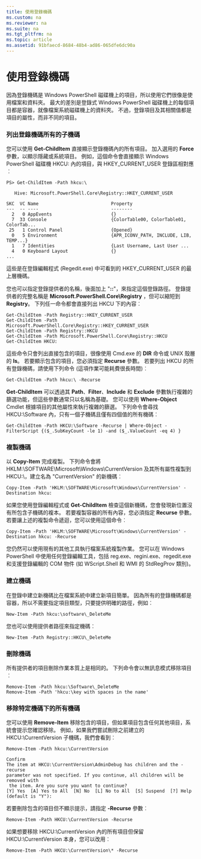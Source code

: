 ```yaml
---
title: 使用登錄機碼
ms.custom: na
ms.reviewer: na
ms.suite: na
ms.tgt_pltfrm: na
ms.topic: article
ms.assetid: 91bfaecd-8684-48b4-ad86-065dfe6dc90a
---
```

# 使用登錄機碼
因為登錄機碼是 Windows PowerShell 磁碟機上的項目，所以使用它們很像是使用檔案和資料夾。 最大的差別是登錄式 Windows PowerShell 磁碟機上的每個項目都是容器，就像檔案系統磁碟機上的資料夾。 不過，登錄項目及其相關值都是項目的屬性，而非不同的項目。

### 列出登錄機碼所有的子機碼
您可以使用 **Get-ChildItem** 直接顯示登錄機碼內的所有項目。 加入選用的 **Force** 參數，以顯示隱藏或系統項目。 例如，這個命令會直接顯示 Windows PowerShell 磁碟機 HKCU: 內的項目，與 HKEY\_CURRENT\_USER 登錄區相對應︰

```
PS> Get-ChildItem -Path hkcu:\

   Hive: Microsoft.PowerShell.Core\Registry::HKEY_CURRENT_USER

SKC  VC Name                           Property
---  -- ----                           --------
  2   0 AppEvents                      {}
  7  33 Console                        {ColorTable00, ColorTable01, ColorTab...
 25   1 Control Panel                  {Opened}
  0   5 Environment                    {APR_ICONV_PATH, INCLUDE, LIB, TEMP...}
  1   7 Identities                     {Last Username, Last User ...
  4   0 Keyboard Layout                {}
...
```

這些是在登錄編輯程式 (Regedit.exe) 中可看到的 HKEY\_CURRENT\_USER 的最上層機碼。

您也可以指定登錄提供者的名稱，後面加上 "**::**"，來指定這個登錄路徑。 登錄提供者的完整名稱是 **Microsoft.PowerShell.Core\\Registry** ，但可以縮短到 **Registry**。 下列任一命令都會直接列出 HKCU 下的內容︰

```
Get-ChildItem -Path Registry::HKEY_CURRENT_USER
Get-ChildItem -Path Microsoft.PowerShell.Core\Registry::HKEY_CURRENT_USER
Get-ChildItem -Path Registry::HKCU
Get-ChildItem -Path Microsoft.PowerShell.Core\Registry::HKCU
Get-ChildItem HKCU:
```

這些命令只會列出直接包含的項目，很像使用 Cmd.exe 的 **DIR** 命令或 UNIX 殼層的 **ls**。 若要顯示包含的項目，您必須指定 **Recurse** 參數。 若要列出 HKCU 的所有登錄機碼，請使用下列命令 (這項作業可能耗費很長時間)︰

```
Get-ChildItem -Path hkcu:\ -Recurse
```

**Get-ChildItem** 可以透過其 **Path**、**Filter**、**Include** 和 **Exclude** 參數執行複雜的篩選功能，但這些參數通常只以名稱為基礎。 您可以使用 **Where-Object** Cmdlet 根據項目的其他屬性來執行複雜的篩選。 下列命令會尋找 HKCU:\\Software 內，只有一個子機碼且僅有四個值的所有機碼︰

```
Get-ChildItem -Path HKCU:\Software -Recurse | Where-Object -FilterScript {($_.SubKeyCount -le 1) -and ($_.ValueCount -eq 4) }
```

### 複製機碼
以 **Copy-Item** 完成複製。 下列命令會將 HKLM:\\SOFTWARE\\Microsoft\\Windows\\CurrentVersion 及其所有屬性複製到 HKCU:\\，建立名為 "CurrentVersion" 的新機碼︰

```
Copy-Item -Path 'HKLM:\SOFTWARE\Microsoft\Windows\CurrentVersion' -Destination hkcu:
```

如果您使用登錄編輯程式或 **Get-ChildItem** 檢查這個新機碼，您會發現新位置沒有所包含子機碼的複本。 若要複製容器的所有內容，您必須指定 **Recurse** 參數。 若要讓上述的複製命令遞迴，您可以使用這個命令︰

```
Copy-Item -Path 'HKLM:\SOFTWARE\Microsoft\Windows\CurrentVersion' -Destination hkcu: -Recurse
```

您仍然可以使用現有的其他工具執行檔案系統複製作業。 您可以在 Windows PowerShell 中使用任何登錄編輯工具，包括 reg.exe、regini.exe、regedit.exe 和支援登錄編輯的 COM 物件 (如 WScript.Shell 和 WMI 的 StdRegProv 類別)。

### 建立機碼
在登錄中建立新機碼比在檔案系統中建立新項目簡單。 因為所有的登錄機碼都是容器，所以不需要指定項目類型，只要提供明確的路徑，例如︰

```
New-Item -Path hkcu:\software\_DeleteMe
```

您也可以使用提供者路徑來指定機碼︰

```
New-Item -Path Registry::HKCU\_DeleteMe
```

### 刪除機碼
所有提供者的項目刪除作業本質上是相同的。 下列命令會以無訊息模式移除項目︰

```
Remove-Item -Path hkcu:\Software\_DeleteMe
Remove-Item -Path 'hkcu:\key with spaces in the name'
```

### 移除特定機碼下的所有機碼
您可以使用 **Remove-Item** 移除包含的項目，但如果項目包含任何其他項目，系統會提示您確認移除。 例如，如果我們嘗試刪除之前建立的 HKCU:\\CurrentVersion 子機碼，我們會看到︰

```
Remove-Item -Path hkcu:\CurrentVersion

Confirm
The item at HKCU:\CurrentVersion\AdminDebug has children and the -recurse
parameter was not specified. If you continue, all children will be removed with
 the item. Are you sure you want to continue?
[Y] Yes  [A] Yes to All  [N] No  [L] No to All  [S] Suspend  [?] Help
(default is "Y"):
```

若要刪除包含的項目但不顯示提示，請指定 **-Recurse** 參數︰

```
Remove-Item -Path HKCU:\CurrentVersion -Recurse
```

如果想要移除 HKCU:\\CurrentVersion 內的所有項目但保留 HKCU:\\CurrentVersion 本身，您可以改用︰

```
Remove-Item -Path HKCU:\CurrentVersion\* -Recurse
```



<!--HONumber=Apr16_HO1-->


